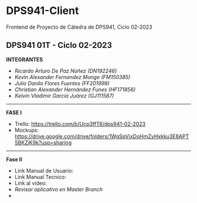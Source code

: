 # DPS941-Client
Frontend de Proyecto de Cátedra de DPS941, Ciclo 02-2023

DPS941 01T - Ciclo 02-2023 
-----------------------------------
**INTEGRANTES**
- *Ricardo Arturo De Paz Núñez (DN192246)*
- *Kevin Alexander Fernandez Monge (FM150385)*
- *Julio Danilo Flores Fuentes (FF201999)*
- *Christian Alexander Hernández Funes (HF171856)*
- *Kelvin Vladimir García Juárez (GJ111587)*

-------------------------------
**FASE I**
- Trello: https://trello.com/b/Ucp3ffT6/dps941-02-2023
- Mockups: https://drive.google.com/drive/folders/1WgSpVjxDoHmZyHxkku3E8APT5BKZjK9k?usp=sharing
---------------------------------
**Fase II**
- Link Manual de Usuario:
- Link Manual Tecnico:
- Link al video:
- *Revisar aplicativo en Master Branch*
- 
